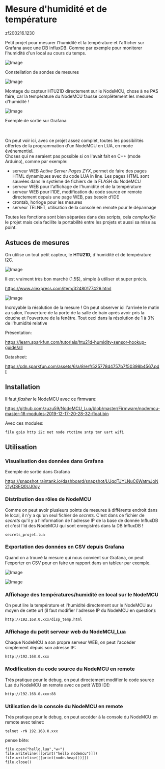 # Mesure d'humidité et de température
zf200216.1230

Petit projet pour mesurer l'humidité et la température et l'afficher sur Grafana avec une DB InfluxDB. Comme par exemple pour monitorer l'humidité d'un local au cours du temps.

![Image](https://raw.githubusercontent.com/zuzu59/NodeMCU_Lua/master/Mesures/humidity/bolo/img/Constellation_sondes_mesures2.jpg)

Constellation de sondes de mesures

![Image](https://raw.githubusercontent.com/zuzu59/NodeMCU_Lua/master/Mesures/humidity/bolo/img/htu21d_on_NodeMCU.jpg)

Montage du capteur HTU21D directement sur le NodeMCU, chose à ne PAS faire, car la température du NodeMCU fausse complètement les mesures d'humidité !

![Image](https://raw.githubusercontent.com/zuzu59/NodeMCU_Lua/master/Mesures/humidity/bolo/img/exemple_de_mesures_1.png)

Exemple de sortie sur Grafana


<br><br>
On peut voir ici, avec ce projet assez complet, toutes les possibilités offertes de la programmation d'un NodeMCU en LUA, en mode événementiel. <br>
Choses qui ne seraient pas possible si on l'avait fait en C++ (mode Arduino), comme par exemple:

* serveur WEB *Active Server Pages ZYX*, permet de faire des pages HTML dynamiques avec du code LUA in line. Les pages HTML sont sauvées dans le système de fichiers de la FLASH du NodeMCU
* serveur WEB pour l'affichage de l'humidité et de la température
* serveur WEB pour l'IDE, modification du code source en remote directement depuis une page WEB, pas besoin d'IDE
* crontab, horloge pour les mesures
* serveur TELNET, utilisation de la console en remote pour le dépannage

Toutes les fonctions sont bien séparées dans des scripts, cela *complexifie* le projet mais cela facilite la portabilité entre les projets et aussi sa mise au point.


## Astuces de mesures

On utilise un tout petit capteur, le **HTU21D**, d'humidité et de température I2C.

![Image](https://raw.githubusercontent.com/zuzu59/NodeMCU_Lua/master/Mesures/humidity/bolo/img/HTU21D.jpg)

Il est vraiment très bon marché (1.5$), simple à utiliser et super précis.

https://www.aliexpress.com/item/32480177429.html

![Image](https://raw.githubusercontent.com/zuzu59/NodeMCU_Lua/master/Mesures/humidity/bolo/img/super_definition_capteur_htu21d.jpg)

Incroyable la résolution de la mesure ! On peut observer ici l'arrivée le matin au salon, l'ouverture de la porte de la salle de bain après avoir pris la douche et l'ouverture de la fenêtre. Tout ceci dans la résolution de 1 à 3% de l'humidité relative

Présentation:

https://learn.sparkfun.com/tutorials/htu21d-humidity-sensor-hookup-guide/all

Datasheet:

https://cdn.sparkfun.com/assets/6/a/8/e/f/525778d4757b7f50398b4567.pdf


## Installation

Il faut *flasher* le NodeMCU avec ce firmware:

https://github.com/zuzu59/NodeMCU_Lua/blob/master/Firmware/nodemcu-master-18-modules-2019-12-17-20-28-32-float.bin

Avec ces modules:
```
file gpio http i2c net node rtctime sntp tmr uart wifi
```

## Utilisation

### Visualisation des données dans Grafana

Exemple de sortie dans Grafana

https://snapshot.raintank.io/dashboard/snapshot/LUqdTJYLNuC6WatmJoN21yQSEQ0UJ0oy


### Distribution des rôles de NodeMCU

Comme on peut avoir plusieurs points de mesures à différents endroit dans le local, il n'y a qu'un seul fichier de *secrets*. C'est dans ce fichier de *secrets* qu'il y a l'information de l'adresse IP de la base de donnée InfluxDB et c'est l'id des NodeMCU qui sont enregistrés dans la DB InfluxDB !<br>

```
secrets_projet.lua
```


### Exportation des données en CSV depuis Grafana

Quand on a trouvé la mesure qui nous convient sur Grafana, on peut l'exporter en CSV pour en faire un rapport dans un tableur par exemple.

![Image](https://raw.githubusercontent.com/zuzu59/NodeMCU_Lua/master/Mesures/humidity/bolo/img/exportation_data_csv.png)

![Image](https://raw.githubusercontent.com/zuzu59/NodeMCU_Lua/master/Mesures/humidity/bolo/img/coisir_series_as_columns.png)


### Affichage des températures/humidité en local sur le NodeMCU

On peut lire la température et l'humidité directement sur le NodeMCU au moyen de cette url (il faut modifier l'adresse IP du NodeMCU en question):

```
http://192.168.0.xxx/disp_temp.html
```


### Affichage du petit serveur web du NodeMCU_Lua

Chaque NodeMCU a son propre serveur WEB, on peut l'accéder simplement depuis son adresse IP:

```
http://192.168.0.xxx
```


### Modification du code source du NodeMCU en remote

Très pratique pour le debug, on peut directement modifier le code source Lua du NodeMCU en remote avec ce petit WEB IDE:

```
http://192.168.0.xxx:88
```


### Utilisation de la console du NodeMCU en remote

Très pratique pour le debug, on peut accéder à la console du NodeMCU en remote avec telnet:

```
telnet -rN 192.168.0.xxx
```





pense bête:

```
file.open("hello.lua","w+")
file.writeline([[print("hello nodemcu")]])
file.writeline([[print(node.heap())]])
file.close()
```
